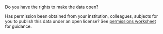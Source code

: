 Do you have the rights to make the data open?

Has permission been obtained from your institution, colleagues, subjects for you to publish this data under an open license?  See [permissions worksheet](https://docs.google.com/document/d/1jLlWbzyTP9m3uMXPrAsrgEx5iXdPJvZ60cB7sDPGgxE/edit#heading=h.h5a8507jqfte) for guidance.
